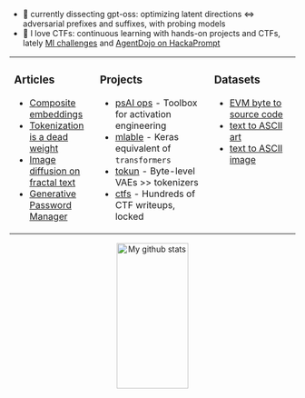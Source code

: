 - :mag_right: currently dissecting gpt-oss: optimizing latent directions $\iff$ adversarial prefixes and suffixes, with probing models
- :triangular_flag_on_post: I love CTFs: continuous learning with hands-on projects and CTFs, lately [MI challenges][github-casper] and [AgentDojo on HackaPrompt][hackaprompt-agent]

<table><tr><td valign="top" width="30%">

### Articles

- [Composite embeddings][article-layers]
- [Tokenization is a dead weight][article-tokun]
- [Image diffusion on fractal text][article-diffusion]
- [Generative Password Manager][article-password]

</td><td valign="top" width="40%">

### Projects

- [psAI ops][github-psaiops] - Toolbox for activation engineering
- [mlable][github-mlable] - Keras equivalent of `transformers`
- [tokun][github-tokun] - Byte-level VAEs >> tokenizers
- [ctfs][github-writeups] - Hundreds of CTF writeups, locked

</td><td valign="top" width="30%">

### Datasets

- [EVM byte to source code][huggingface-contracts]
- [text to ASCII art][huggingface-ascii-art]
- [text to ASCII image][huggingface-ascii-images]

</td></tr></table>

<div align="center">
    <img src="https://github-readme-stats.vercel.app/api?username=apehex&show_icons=true&theme=blue-green&count_private=true&include_all_commits=true" title="My github stats" height="256px" width="50%" />
</div>

[article-diffusion]: https://huggingface.co/blog/apehex/image-diffusion-on-text
[article-password]: https://huggingface.co/blog/apehex/gpm
[article-layers]: https://huggingface.co/blog/apehex/this-title-is-already-tokenized
[article-tokun]: https://huggingface.co/blog/apehex/tokenization-is-a-dead-weight
[github-writeups]: https://github.com/Hackplayers/hackthebox-writeups

[github-casper]: https://github.com/thestephencasper/mechanistic_interpretability_challenge
[github-psaiops]: https://github.com/apehex/psai-ops
[github-mlable]: https://github.com/apehex/mlable
[github-tokun]: https://github.com/apehex/tokun
[github-stats]: https://github-readme-stats.vercel.app/api?username=apehex&show_icons=true&theme=blue-green&count_private=true&include_all_commits=true

[hackaprompt-agent]: https://www.hackaprompt.com/track/trails_x_mats
[huggingface-ascii-art]: https://huggingface.co/datasets/apehex/ascii-art
[huggingface-ascii-images]: https://huggingface.co/datasets/apehex/ascii-art-datacompdr-12m
[huggingface-contracts]: https://huggingface.co/datasets/apehex/evm_contracts
